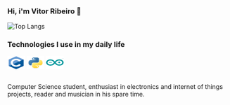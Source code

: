 ### Hi, i'm Vitor Ribeiro 👋
<!--[VitorRibeiro GitHub stats](https://github-readme-stats.vercel.app/api?username=dev-VitorRibeiro&show_icons=true&theme=cobalt)-->
![Top Langs](https://github-readme-stats.vercel.app/api/top-langs/?username=dev-VitorRibeiro&layout=compact)

### Technologies I use in my daily life
<div style="display: inline_block">
  <img align="center" alt="C" height="30" width="40" src="https://raw.githubusercontent.com/devicons/devicon/master/icons/c/c-original.svg">
  <img align="center" alt="Python" height="30" width="40" src="https://raw.githubusercontent.com/devicons/devicon/master/icons/python/python-original.svg">
  <img align="center" alt="Arduino" height="30" width="40" src="https://raw.githubusercontent.com/devicons/devicon/master/icons/arduino/arduino-original.svg">
</div><br/>

Computer Science student, enthusiast in electronics and internet of things projects, reader and musician in his spare time.
